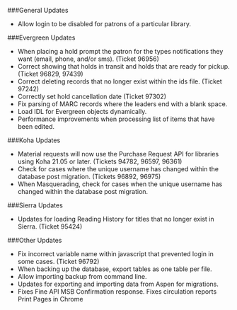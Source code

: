 ###General Updates
- Allow login to be disabled for patrons of a particular library. 

###Evergreen Updates
- When placing a hold prompt the patron for the types notifications they want (email, phone, and/or sms). (Ticket 96956) 
- Correct showing that holds in transit and holds that are ready for pickup. (Ticket 96829, 97439)
- Correct deleting records that no longer exist within the ids file. (Ticket 97242)
- Correctly set hold cancellation date (Ticket 97302)
- Fix parsing of MARC records where the leaders end with a blank space. 
- Load IDL for Evergreen objects dynamically.
- Performance improvements when processing list of items that have been edited. 

###Koha Updates
- Material requests will now use the Purchase Request API for libraries using Koha 21.05 or later. (Tickets 94782, 96597, 96361)
- Check for cases where the unique username has changed within the database post migration. (Tickets 96892, 96975) 
- When Masquerading, check for cases when the unique username has changed within the database post migration.

###Sierra Updates
- Updates for loading Reading History for titles that no longer exist in Sierra. (Ticket 95424)

###Other Updates
- Fix incorrect variable name within javascript that prevented login in some cases. (Ticket 96792)
- When backing up the database, export tables as one table per file. 
- Allow importing backup from command line.
- Updates for exporting and importing data from Aspen for migrations.
- Fixes Fine API MSB Confirmation response.
  Fixes circulation reports Print Pages in Chrome